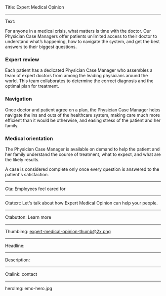 Title: Expert Medical Opinion

----

Text:

For anyone in a medical crisis, what matters is time with the doctor. Our Physician Case Managers offer patients unlimited access to their doctor to understand what’s happening, how to navigate the system, and get the best answers to their biggest questions.

### Expert review

Each patient has a dedicated Physician Case Manager who assembles a team of expert doctors from among the leading physicians around the world. This team collaborates to determine the correct diagnosis and the optimal plan for treatment.

### Navigation

Once doctor and patient agree on a plan, the Physician Case Manager helps navigate the ins and outs of the healthcare system, making care much more efficient than it would be otherwise, and easing stress of the patient and her family.

### Medical orientation

The Physician Case Manager is available on demand to help the patient and her family understand the course of treatment, what to expect, and what are the likely results.

A case is considered complete only once every question is answered to the patient's satisfaction.

----

Cta: Employees feel cared for

----

Ctatext: Let's talk about how Expert Medical Opinion can help your people.

----

Ctabutton: Learn more

----

Thumbimg: expert-medical-opinion-thumb@2x.png

----

Headline:

----

Description:

----

Ctalink: contact

----

heroImg: emo-hero.jpg
